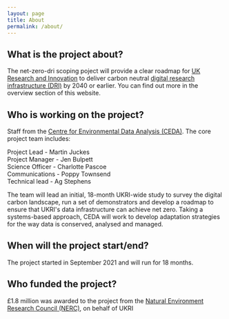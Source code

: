 ```yaml
---
layout: page
title: About
permalink: /about/
---
```

## What is the project about?

The net-zero-dri scoping poject will provide a clear roadmap for [UK Research and Innovation](https://www.ukri.org/) to deliver carbon neutral [digital research infrastructure (DRI)](https://www.ukri.org/our-work/creating-world-class-research-and-innovation-infrastructure/digital-research-infrastructure/) by 2040 or earlier. You can find out more in the overview section of this website. 


## Who is working on the project?

Staff from the [Centre for Environmental Data Analysis (CEDA)](http://www.ceda.ac.uk/). The core project team includes:
<p>Project Lead - Martin Juckes <br>
Project Manager - Jen Bulpett <br>
Science Officer - Charlotte Pascoe <br>
Communications - Poppy Townsend <br>
Technical lead - Ag Stephens <br></p>

The team will lead an initial, 18-month UKRI-wide study to survey the digital carbon landscape, run a set of demonstrators and develop a roadmap to ensure that UKRI's data infrastructure can achieve net zero. Taking a systems-based approach, CEDA will work to develop adaptation strategies for the way data is conserved, analysed and managed. 

## When will the project start/end?

The project started in September 2021 and will run for 18 months. 

## Who funded the project? 

£1.8 million was awarded to the project from the [Natural Environment Research Council (NERC)](https://nerc.ukri.org/), on behalf of UKRI
